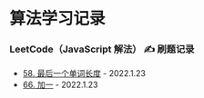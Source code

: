 # 算法学习记录




### LeetCode（JavaScript 解法） ✍️ 刷题记录
* [58. 最后一个单词长度](https://github.com/lulu-s/LeetCode/blob/main/leetcode/58.%E6%9C%80%E5%90%8E%E4%B8%80%E4%B8%AA%E5%8D%95%E8%AF%8D%E9%95%BF%E5%BA%A6.md) - 2022.1.23
* [66. 加一](https://github.com/lulu-s/LeetCode/blob/main/leetcode/66.%20%E5%8A%A0%E4%B8%80.md) - 2022.1.23
